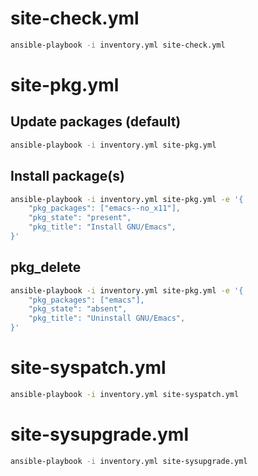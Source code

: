 # site-check.yml

```sh
ansible-playbook -i inventory.yml site-check.yml
```

# site-pkg.yml

## Update packages (default)

```sh
ansible-playbook -i inventory.yml site-pkg.yml
```

## Install package(s)

```sh
ansible-playbook -i inventory.yml site-pkg.yml -e '{
    "pkg_packages": ["emacs--no_x11"],
    "pkg_state": "present",
    "pkg_title": "Install GNU/Emacs",
}'
```

## pkg_delete

```sh
ansible-playbook -i inventory.yml site-pkg.yml -e '{
    "pkg_packages": ["emacs"],
    "pkg_state": "absent",
    "pkg_title": "Uninstall GNU/Emacs",
}'
```

# site-syspatch.yml

```sh
ansible-playbook -i inventory.yml site-syspatch.yml
```

# site-sysupgrade.yml

```sh
ansible-playbook -i inventory.yml site-sysupgrade.yml
```
